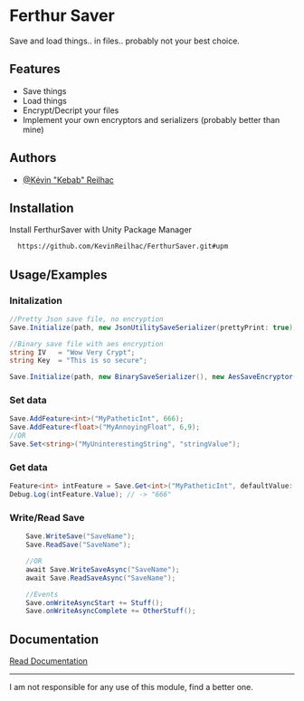 
# Ferthur Saver

Save and load things.. in files.. probably not your best choice.


## Features

- Save things
- Load things
- Encrypt/Decript your files
- Implement your own encryptors and serializers (probably better than mine)


## Authors

- [@Kévin "Kebab" Reilhac](https://www.github.com/KevinReilhac)


## Installation

Install FerthurSaver with Unity Package Manager

```bash
  https://github.com/KevinReilhac/FerthurSaver.git#upm
```
    
## Usage/Examples

### Initalization

```csharp
//Pretty Json save file, no encryption
Save.Initialize(path, new JsonUtilitySaveSerializer(prettyPrint: true), null);

//Binary save file with aes encryption
string IV 	= "Wow Very Crypt";
string Key 	= "This is so secure";

Save.Initialize(path, new BinarySaveSerializer(), new AesSaveEncryptor(IV, Key));
```

### Set data
```csharp
Save.AddFeature<int>("MyPatheticInt", 666);
Save.AddFeature<float>("MyAnnoyingFloat", 6,9);
//OR
Save.Set<string>("MyUninterestingString", "stringValue");
```

### Get data
```csharp
Feature<int> intFeature = Save.Get<int>("MyPatheticInt", defaultValue: -42);
Debug.Log(intFeature.Value); // -> "666"
```

### Write/Read Save
```csharp
    Save.WriteSave("SaveName");
    Save.ReadSave("SaveName");

    //OR
    await Save.WriteSaveAsync("SaveName");
    await Save.ReadSaveAsync("SaveName");

    //Events
    Save.onWriteAsyncStart += Stuff();
    Save.onWriteAsyncComplete += OtherStuff();
```
## Documentation

[Read Documentation](https://kevinreilhac.github.io/FerthurSaver/)
____________________


I am not responsible for any use of this module, find a better one.